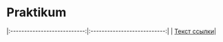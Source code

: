 # Praktikum
|:---------------------------:|:---------------------------:|
| [Текст ссылки](https://daringfireball.net/projects/markdown/)|
